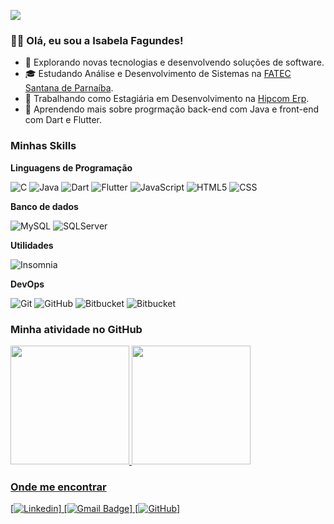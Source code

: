 

![](https://komarev.com/ghpvc/?username=isabelafagundes&color=006bed)

### 👩‍💻 Olá, eu sou a Isabela Fagundes!
- 🤔 Explorando novas tecnologias e desenvolvendo soluções de software.
- 🎓 Estudando Análise e Desenvolvimento de Sistemas na <a href="https://www.linkedin.com/company/hipcomerp/mycompany/](https://www.linkedin.com/in/fatec-santana-de-parna%C3%ADba-5baa86198/)">FATEC Santana de Parnaíba</a>.
- 💼 Trabalhando como Estagiária em Desenvolvimento na <a href="https://www.linkedin.com/company/hipcomerp/mycompany/">Hipcom Erp</a>.
- 🌱 Aprendendo mais sobre progrmação back-end com Java e front-end com Dart e Flutter.
  
<h3>Minhas Skills</h3>

**Linguagens de Programação**

![C](https://img.shields.io/badge/-C-333333?style=flat&logo=C%2B%2B&logoColor=00599C)
![Java](https://img.shields.io/badge/-Java-333333?style=flat&logo=Java&logoColor=007396)
![Dart](https://img.shields.io/badge/-Dart-333333?style=flat&logo=Dart)
![Flutter](https://img.shields.io/badge/-Flutter-333333?style=flat&logo=Flutter)
![JavaScript](https://img.shields.io/badge/-JavaScript-333333?style=flat&logo=javascript)
![HTML5](https://img.shields.io/badge/-HTML5-333333?style=flat&logo=HTML5)
![CSS](https://img.shields.io/badge/-CSS-333333?style=flat&logo=CSS3&logoColor=1572B6)

**Banco de dados**

![MySQL](https://img.shields.io/badge/-MySQL-333333?style=flat&logo=mysql)
![SQLServer](https://img.shields.io/badge/-SQLServer-333333?style=flat&logo=smicrosoftsqlserver)

**Utilidades**

![Insomnia](https://img.shields.io/badge/-Insomnia-333333?style=flat&logo=insomnia)

**DevOps**

![Git](https://img.shields.io/badge/-Git-333333?style=flat&logo=git)
![GitHub](https://img.shields.io/badge/-GitHub-333333?style=flat&logo=github)
![Bitbucket](https://img.shields.io/badge/-Bitbucket-333333?style=flat&logo=bitbucket)
![Bitbucket](https://img.shields.io/badge/-Azure-333333?style=flat&logo=azure)

  <h3>Minha atividade no GitHub</h3>
   <div align="left">
    <a href="https://github.com/isabelafagundes">
    <img height="190em" src="https://github-readme-stats.vercel.app/api?username=isabelafagundes&show_icons=true&theme=aura&include_all_commits=true&count_private=true"/>
    <img height="190em" src="https://github-readme-stats.vercel.app/api/top-langs/?username=isabelafagundes&layout=compact&langs_count=7&theme=aura"/>
  </div>

  <h3>Onde me encontrar</h3>

[![Linkedin](https://img.shields.io/badge/-isabelafagundes-blue?style=flat-square&logo=Linkedin&logoColor=white&link=https://www.linkedin.com/in/isabela-fagundes2004/)]
[![Gmail Badge](https://img.shields.io/badge/-isabelahidalgo.2004@gmail.com-006bed?style=flat-square&logo=Gmail&logoColor=white&link=mailto:isabelahidalgo.2004@gmail.com)]
[![GitHub](https://img.shields.io/github/followers/iuricode?label=follow&style=social&link=https://github.com/isabelafagundes)]
  </div>
 
  

